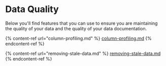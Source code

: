 # Data Quality

Below you'll find features that you can use to ensure you are maintaining the quality of your data and the quality of your data documentation.

{% content-ref url="column-profiling.md" %}
[column-profiling.md](column-profiling.md)
{% endcontent-ref %}

{% content-ref url="removing-stale-data.md" %}
[removing-stale-data.md](removing-stale-data.md)
{% endcontent-ref %}
